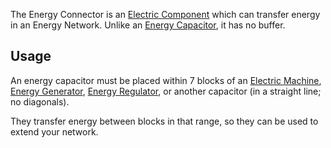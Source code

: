 The Energy Connector is an [Electric Component](https://github.com/Slimefun/Slimefun4/wiki/Electric-Machines) which can transfer energy in an Energy Network. Unlike an [Energy Capacitor](https://github.com/Slimefun/Slimefun4/wiki/Energy-Capacitors), it has no buffer.  

## Usage
An energy capacitor must be placed within 7 blocks of an [Electric Machine](https://github.com/Slimefun/Slimefun4/wiki/Electric-Machines#Machines), [Energy Generator](https://github.com/Slimefun/Slimefun4/wiki/Electric-Machines#Energy-generation), [Energy Regulator](https://github.com/Slimefun/Slimefun4/wiki/Energy-Regulator), or another capacitor (in a straight line; no diagonals).

They transfer energy between blocks in that range, so they can be used to extend your network.  
